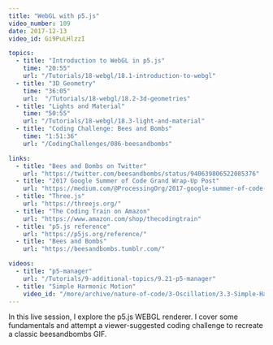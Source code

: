 ```yaml
---
title: "WebGL with p5.js"
video_number: 109
date: 2017-12-13
video_id: Gi9PuLHlzzI

topics:
  - title: "Introduction to WebGL in p5.js"
    time: "20:55"
    url: "/Tutorials/18-webgl/18.1-introduction-to-webgl"
  - title: "3D Geometry"
    time: "36:05"
    url:  "/Tutorials/18-webgl/18.2-3d-geometries"
  - title: "Lights and Material"
    time: "50:55"
    url: "/Tutorials/18-webgl/18.3-light-and-material"
  - title: "Coding Challenge: Bees and Bombs"
    time: "1:51:36"
    url: "/CodingChallenges/086-beesandbombs"

links:
  - title: "Bees and Bombs on Twitter"
    url: "https://twitter.com/beesandbombs/status/940639806522085376"
  - title: "2017 Google Summer of Code Grand Wrap-Up Post"
    url: "https://medium.com/@ProcessingOrg/2017-google-summer-of-code-grand-wrap-up-post-16680b1438db"
  - title: "Three.js"
    url: "https://threejs.org/"
  - title: "The Coding Train on Amazon"
    url: "https://www.amazon.com/shop/thecodingtrain"
  - title: "p5.js reference"
    url: "https://p5js.org/reference/"
  - title: "Bees and Bombs"
    url: "https://beesandbombs.tumblr.com/"

videos:
  - title: "p5-manager"
    url: "/Tutorials/9-additional-topics/9.21-p5-manager"
  - title: "Simple Harmonic Motion"
    video_id: "/more/archive/nature-of-code/3-Oscillation/3.3-Simple-Harmonic-Motion"
---
```

In this live session, I explore the p5.js WEBGL renderer.
I cover some fundamentals and attempt a viewer-suggested coding challenge to recreate a classic beesandbombs GIF.
